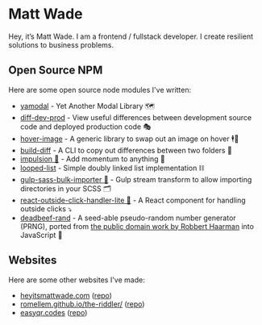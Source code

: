 # Matt Wade

Hey, it’s Matt Wade. I am a frontend / fullstack developer.
I create resilient solutions to business problems.

## Open Source NPM

Here are some open source node modules I've written:

- [yamodal](https://www.npmjs.com/package/@designory/yamodal) - Yet Another Modal Library 🗺
- [diff-dev-prod](https://www.npmjs.com/package/@designory/diff-dev-prod) - View useful differences between development source code and deployed production code 🎭
- [hover-image](https://www.npmjs.com/package/@designory/hover-image) - A generic library to swap out an image on hover 🕴🌄 
- [build-diff](https://www.npmjs.com/package/@designory/build-diff) - A CLI to copy out differences between two folders 📠
- [impulsion 🍴](https://www.npmjs.com/package/impulsion) - Add momentum to anything 💫 
- [looped-list](https://www.npmjs.com/package/looped-list) - Simple doubly linked list implementation ⛓
- [gulp-sass-bulk-importer 🍴](https://www.npmjs.com/package/gulp-sass-bulk-importer) - Gulp stream transform to allow importing directories in your SCSS 🗂
- [react-outside-click-handler-lite 🍴](https://www.npmjs.com/package/react-outside-click-handler-lite) - A React component for handling outside clicks ⤵️
- [deadbeef-rand](https://www.npmjs.com/package/deadbeef-rand) - A seed-able pseudo-random number generator (PRNG), ported from [the public domain work by Robbert Haarman](http://inglorion.net/software/deadbeef_rand/) into JavaScript 🔢

## Websites

Here are some other websites I've made:

- [heyitsmattwade.com](https://heyitsmattwade.com/) ([repo](https://github.com/romellem/heyitsmattwade-com))
- [romellem.github.io/the-riddler/](https://romellem.github.io/the-riddler/) ([repo](https://github.com/romellem/the-riddler))
- [easyqr.codes](https://easyqr.codes) ([repo](https://github.com/romellem/easyqr-codes))
